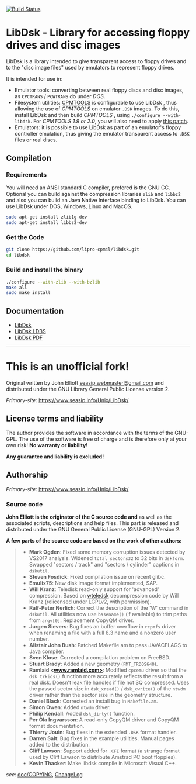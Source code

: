 [![Build Status](https://travis-ci.org/lipro-cpm4l/libdsk.svg?branch=master)](https://travis-ci.org/lipro-cpm4l/libdsk)

LibDsk - Library for accessing floppy drives and disc images
============================================================

LibDsk is a library intended to give transparent access to floppy drives
and to the "disc image files" used by emulators to represent floppy drives.

It is intended for use in:

- Emulator tools: converting between real floppy discs and disc images,
  as `CPCTRANS` / `PCWTRANS` do under *DOS*.
- Filesystem utilities: [CPMTOOLS](http://www.moria.de/~michael/cpmtools/)
  is configurable to use LibDsk , thus allowing the use of *CPMTOOLS* on
  emulator `.DSK` images. To do this, install LibDsk and then build
  *CPMTOOLS* , using `./configure --with-libdsk`. For *CPMTOOLS 1.9 or 2.0*,
  you will also need to apply
  [this patch](http://www.seasip.info/Unix/LibDsk/cpmtools.patch).
- Emulators: it is possible to use LibDsk as part of an emulator's
  floppy controller emulation, thus giving the emulator transparent
  access to `.DSK` files or real discs.

## Compilation

### Requirements

You will need an ANSI standard C compiler, prefered is the GNU CC.  Optional
you can build against the compression libraries `zlib` and `libbz2` and also
you can build an Java Native Interface binding to LibDsk.  You can use LibDsk
under DOS, Windows, Linux and MacOS.

```bash
sudo apt-get install zlib1g-dev
sudo apt-get install libbz2-dev
```

### Get the Code

```bash
git clone https://github.com/lipro-cpm4l/libdsk.git
cd libdsk
```

### Build and install the binary

```bash
./configure --with-zlib --with-bzlib
make all
sudo make install
```

## Documentation

- [LibDsk](https://www.seasip.info/Unix/LibDsk/)
- [LibDsk LDBS](https://www.seasip.info/Unix/LibDsk/ldbs.html)
- [LibDsk PDF](https://raw.githubusercontent.com/lipro-cpm4l/libdsk/upstream/doc/libdsk.pdf)

---

This is an unofficial fork!
===========================

Original written by John Elliott <seasip.webmaster@gmail.com> and distributed
under the GNU Library General Public License version 2.

*Primary-site*: https://www.seasip.info/Unix/LibDsk/

## License terms and liability

The author provides the software in accordance with the terms of
the GNU-GPL. The use of the software is free of charge and is
therefore only at your own risk! **No warranty or liability!**

**Any guarantee and liability is excluded!**

## Authorship

*Primary-site*: https://www.seasip.info/Unix/LibDsk/

### Source code

**John Elliott is the originator of the C source code and**
as well as the associated scripts, descriptions and help files.
This part is released and distributed under the GNU General
Public License (GNU-GPL) Version 2.

**A few parts of the source code are based on the work of other
authors:**

> - **Mark Ogden**:
>   Fixed some memory corruption issues detected by VS2017 analysis.
>   Widened `total_sectors32` to 32 bits in `dskform`.  Swapped
>   "sectors / track" and "sectors / cylinder" captions in `dskutil`.
> - **Steven Fosdick**:
>   Fixed compilation issue on recent glibc.
> - **Emulix75**:
>   New disk image format implemented, SAP.
> - **Will Kranz**:
>   Teledisk read-only support for 'advanced' compression.  Based on
>   [wteledsk](https://web.archive.org/web/20130116072335/http://www.fpns.net/willy/wteledsk.htm)
>   decompression code by Will Kranz (relicensed under LGPLv2, with
>   permission).
> - **Ralf-Peter Nerlich**:
>   Correct the description of the 'W' command in `dskutil`.
>   All utilities now use `basename()` (if available) to trim paths
>   from `argv[0]`.  Replacement CopyQM driver.
> - **Jurgen Sievers**:
>   Bug fixes an buffer overflow in `rcpmfs` driver when renaming
>   a file with a full 8.3 name and a nonzero user number.
> - **Alistair John Bush**:
>   Patched Makefile.am to pass JAVACFLAGS to Java compiler.
> - **Sven Klose**:
>   Corrected a compilation problem on FreeBSD.
> - **Stuart Brady**:
>   Added a new geometry (`FMT_TRDOS640`).
> - **Ramlaid <www.ramlaid.com>**:
>   Modified `cpcemu` driver so that the `dsk_trkids()` function more
>   accurately reflects the result from a real disk.  Doesn't leak file
>   handles if file not SQ compressed.  Uses the passed sector size in
>   `dsk_xread()` / `dsk_xwrite()` of the `ntwdm` driver rather than the
>   sector size in the geometry structure.
> - **Daniel Black**:
>   Corrected an install bug in `Makefile.am`.
> - **Simon Owen**:
>   Added `ntwdm` driver.
> - **Philip Kendall**:
>   Added `dsk_dirty()` function.
> - **Per Ola Ingvarsson**:
>   A read-only CopyQM driver and CopyQM format documentation.
> - **Thierry Jouin**:
>   Bug fixes in the extended `.DSK` format handler.
> - **Darren Salt**:
>   Bug fixes in the example utilities.
>   Manual pages added to the distribution.
> - **Cliff Lawson**:
>   Support added for `.CFI` format (a strange format used by Cliff
>   Lawson to distribute Amstrad PC boot floppies).
> - **Kevin Thacker**:
>   Make libdsk compile in Microsoft Visual C++.

*see*:
[doc/COPYING](https://raw.githubusercontent.com/lipro-cpm4l/libdsk/upstream/doc/COPYING),
[ChangeLog](https://raw.githubusercontent.com/lipro-cpm4l/libdsk/upstream/ChangeLog)
